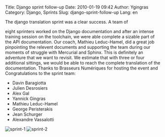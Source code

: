 Title: Django sprint follow-up
Date: 2010-01-19 09:42
Author: Ygingras
Category: Django, Sprints
Slug: django-sprint-follow-up
Lang: en

<!--:en-->The django translation sprint was a clear success. A team of
eight sprinters worked on the Django documentation and after an intense
training session on the toolchain, we were able complete a sizable part
of the API documentation. Our coach, Mathieu Leduc-Hamel, did a great
job pinpointing the relevent documents and supporting the team during
our moments of struggle with Mercurial and Sphinx. This is definitely an
adventure that we want to revisit. We estimate that with three or four
additional sittings, we would be able to reach the complete translation
of the documentation. Thanks to Brasseurs Numériques for hosting the
event and Congratulations to the sprint team:

-   Davin Baragiotta
-   Julien Desrosiers
-   Alex Gal
-   Yannick Gingras
-   Mathieu Leduc-Hamel
-   George Peristerakis
-   Jean Schurger
-   Alexandre Vassalotti

![sprint-1][] ![sprint-2][]

  [sprint-1]: http://montrealpython.org/wp-content/uploads/2010/01/sprint-1-300x225.jpg
    "sprint-1"
  [sprint-2]: http://montrealpython.org/wp-content/uploads/2010/01/sprint-2-300x244.jpg
    "sprint-2"
